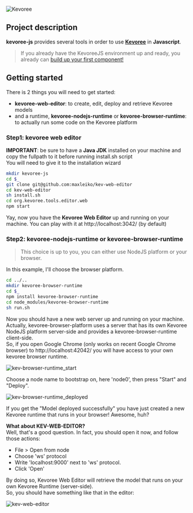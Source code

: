 ![Kevoree](http://kevoree.org/images/kevoree-gris.png)

## Project description
__kevoree-js__ provides several tools in order to use **[Kevoree](http://kevoree.org)** in **Javascript**.

> If you already have the KevoreeJS environment up and ready, you already can [build up your first component!](https://github.com/kevoree/kevoree-js/blob/master/library/README.md)


## Getting started
There is 2 things you will need to get started:

 * __kevoree-web-editor__: to create, edit, deploy and retrieve Kevoree models
 * and a runtime, __kevoree-nodejs-runtime__ or __kevoree-browser-runtime__: to actually run some code on the Kevoree platform
 
### Step1: kevoree web editor
__IMPORTANT__: be sure to have a __Java JDK__ installed on your machine and copy the fullpath to it before running install.sh script  
You will need to give it to the installation wizard

```sh
mkdir kevoree-js
cd $_
git clone git@github.com:maxleiko/kev-web-editor
cd kev-web-editor
sh install.sh
cd org.kevoree.tools.editor.web
npm start
```

Yay, now you have the __Kevoree Web Editor__ up and running on your machine. You can play with it at http://localhost:3042/ (by default)

### Step2: kevoree-nodejs-runtime or kevoree-browser-runtime
> This choice is up to you, you can either use NodeJS platform or your browser.

In this example, I'll choose the browser platform.

```sh
cd ../..
mkdir kevoree-browser-runtime
cd $_
npm install kevoree-browser-runtime
cd node_modules/kevoree-browser-runtime
sh run.sh
```

Now you should have a new web server up and running on your machine. Actually, kevoree-browser-platform uses a server that has its own Kevoree NodeJS platform server-side and provides a kevoree-browser-runtime client-side.  
So, if you open Google Chrome (only works on recent Google Chrome browser) to http://localhost:42042/ you will have access to your own kevoree browser runtime.

![kev-browser-runtime_start](http://i43.tinypic.com/2zqg9dv.png "Kevoree Browser Runtime")

Choose a node name to bootstrap on, here 'node0', then press "Start" and "Deploy".

![kev-browser-runtime_deployed](http://i42.tinypic.com/2cgikgh.png "Kevoree Browser Runtime Deployed")

If you get the "Model deployed successfully" you have just created a new Kevoree runtime that runs in your browser! Awesome, huh?  

__What about KEV-WEB-EDITOR?__  
Well, that's a good question. In fact, you should open it now, and follow those actions:  

 * File > Open from node
 * Choose 'ws' protocol
 * Write 'localhost:9000' next to 'ws' protocol.
 * Click 'Open'
 
By doing so, Kevoree Web Editor will retrieve the model that runs on your own Kevoree Runtime (server-side).  
So, you should have something like that in the editor:

![kev-web-editor](http://i42.tinypic.com/30cykjo.png "Pulled model from server-side Kev runtime in Kev editor")
